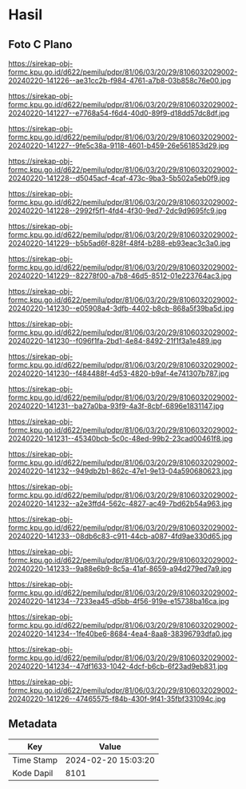 # Hasil

## Foto C Plano

https://sirekap-obj-formc.kpu.go.id/d622/pemilu/pdpr/81/06/03/20/29/8106032029002-20240220-141226--ae31cc2b-f984-4761-a7b8-03b858c76e00.jpg

https://sirekap-obj-formc.kpu.go.id/d622/pemilu/pdpr/81/06/03/20/29/8106032029002-20240220-141227--e7768a54-f6d4-40d0-89f9-d18dd57dc8df.jpg

https://sirekap-obj-formc.kpu.go.id/d622/pemilu/pdpr/81/06/03/20/29/8106032029002-20240220-141227--9fe5c38a-9118-4601-b459-26e561853d29.jpg

https://sirekap-obj-formc.kpu.go.id/d622/pemilu/pdpr/81/06/03/20/29/8106032029002-20240220-141228--d5045acf-4caf-473c-9ba3-5b502a5eb0f9.jpg

https://sirekap-obj-formc.kpu.go.id/d622/pemilu/pdpr/81/06/03/20/29/8106032029002-20240220-141228--2992f5f1-4fd4-4f30-9ed7-2dc9d9695fc9.jpg

https://sirekap-obj-formc.kpu.go.id/d622/pemilu/pdpr/81/06/03/20/29/8106032029002-20240220-141229--b5b5ad6f-828f-48f4-b288-eb93eac3c3a0.jpg

https://sirekap-obj-formc.kpu.go.id/d622/pemilu/pdpr/81/06/03/20/29/8106032029002-20240220-141229--82278f00-a7b8-46d5-8512-01e223764ac3.jpg

https://sirekap-obj-formc.kpu.go.id/d622/pemilu/pdpr/81/06/03/20/29/8106032029002-20240220-141230--e05908a4-3dfb-4402-b8cb-868a5f39ba5d.jpg

https://sirekap-obj-formc.kpu.go.id/d622/pemilu/pdpr/81/06/03/20/29/8106032029002-20240220-141230--f096f1fa-2bd1-4e84-8492-21f1f3a1e489.jpg

https://sirekap-obj-formc.kpu.go.id/d622/pemilu/pdpr/81/06/03/20/29/8106032029002-20240220-141230--f484488f-4d53-4820-b9af-4e741307b787.jpg

https://sirekap-obj-formc.kpu.go.id/d622/pemilu/pdpr/81/06/03/20/29/8106032029002-20240220-141231--ba27a0ba-93f9-4a3f-8cbf-6896e1831147.jpg

https://sirekap-obj-formc.kpu.go.id/d622/pemilu/pdpr/81/06/03/20/29/8106032029002-20240220-141231--45340bcb-5c0c-48ed-99b2-23cad00461f8.jpg

https://sirekap-obj-formc.kpu.go.id/d622/pemilu/pdpr/81/06/03/20/29/8106032029002-20240220-141232--949db2b1-862c-47e1-9e13-04a590680623.jpg

https://sirekap-obj-formc.kpu.go.id/d622/pemilu/pdpr/81/06/03/20/29/8106032029002-20240220-141232--a2e3ffd4-562c-4827-ac49-7bd62b54a963.jpg

https://sirekap-obj-formc.kpu.go.id/d622/pemilu/pdpr/81/06/03/20/29/8106032029002-20240220-141233--08db6c83-c911-44cb-a087-4fd9ae330d65.jpg

https://sirekap-obj-formc.kpu.go.id/d622/pemilu/pdpr/81/06/03/20/29/8106032029002-20240220-141233--9a88e6b9-8c5a-41af-8659-a94d279ed7a9.jpg

https://sirekap-obj-formc.kpu.go.id/d622/pemilu/pdpr/81/06/03/20/29/8106032029002-20240220-141234--7233ea45-d5bb-4f56-919e-e15738ba16ca.jpg

https://sirekap-obj-formc.kpu.go.id/d622/pemilu/pdpr/81/06/03/20/29/8106032029002-20240220-141234--1fe40be6-8684-4ea4-8aa8-38396793dfa0.jpg

https://sirekap-obj-formc.kpu.go.id/d622/pemilu/pdpr/81/06/03/20/29/8106032029002-20240220-141234--47df1633-1042-4dcf-b6cb-6f23ad9eb831.jpg

https://sirekap-obj-formc.kpu.go.id/d622/pemilu/pdpr/81/06/03/20/29/8106032029002-20240220-141226--47465575-f84b-430f-9f41-35fbf331094c.jpg


## Metadata

| Key        | Value               |
| ---------- | ------------------- |
| Time Stamp | 2024-02-20 15:03:20 |
| Kode Dapil | 8101                |



